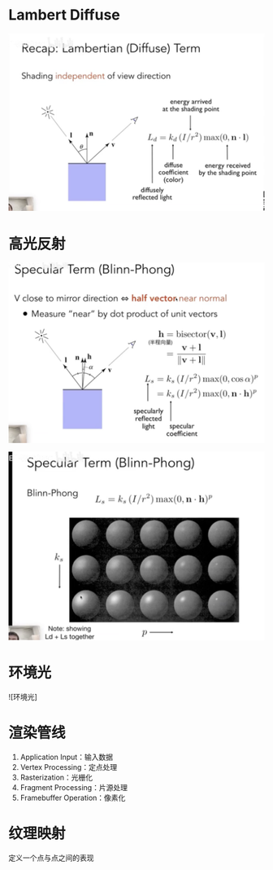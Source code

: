 # Lambert Diffuse

![兰伯特漫反射](./imgs/Lambert%20Diffuse.png)

# 高光反射


![反射光原理](./imgs/反射高光原理.png)

![反射光](./imgs/反射高光.png)

# 环境光

![环境光]

# 渲染管线

1. Application Input：输入数据
2. Vertex Processing：定点处理
3. Rasterization：光栅化
4. Fragment Processing：片源处理
5. Framebuffer Operation：像素化 

# 纹理映射

定义一个点与点之间的表现